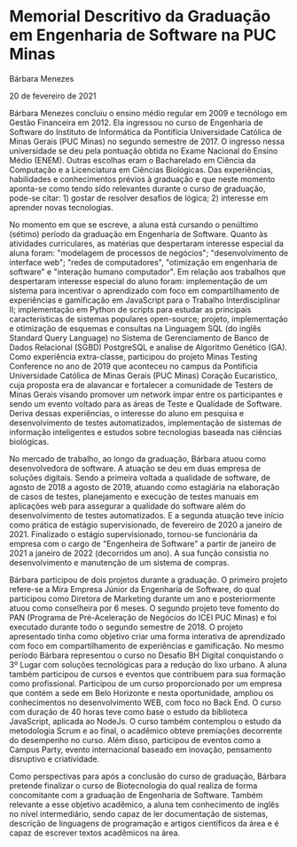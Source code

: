 
# Memorial Descritivo da Graduação em Engenharia de Software na PUC Minas 
 
Bárbara Menezes 
 
20 de fevereiro de 2021 
 
Bárbara Menezes concluiu o ensino médio regular em 2009 e tecnólogo em Gestão Financeira em 2012. Ela ingressou no curso de Engenharia de Software do Instituto de Informática da Pontifícia Universidade Católica de Minas Gerais (PUC Minas) no segundo semestre de 2017. O ingresso nessa universidade se deu pela pontuação obtida no Exame Nacional do Ensino Médio (ENEM). Outras escolhas eram o Bacharelado em Ciência da Computação e a Licenciatura em Ciências Biológicas. Das experiências, habilidades e conhecimentos prévios à graduação e que neste momento aponta-se como tendo sido relevantes durante o curso de graduação, pode-se citar: 1) gostar de resolver desafios de lógica; 2) interesse em aprender novas tecnologias. 
 
No momento em que se escreve, a aluna está cursando o penúltimo (sétimo) período da graduação em Engenharia de Software. Quanto às atividades curriculares, as matérias que despertaram interesse especial da aluna foram: "modelagem de processos de negócios"; "desenvolvimento de interface web"; "redes de computadores", "otimização em engenharia de software" e "interação humano computador". Em relação aos trabalhos que despertaram interesse especial do aluno foram: implementação de um sistema para incentivar o aprendizado com foco em compartilhamento de experiências e gamificação em JavaScript para o Trabalho Interdisciplinar II; implementação em Python de scripts para estudar as principais características de sistemas populares open-source; projeto, implementação e otimização de esquemas e consultas na Linguagem SQL (do inglês Standard Query Language) no Sistema de Gerenciamento de Banco de Dados Relacional (SGBD) PostgreSQL e analise de Algoritmo Genético (GA). Como experiência extra-classe, participou do projeto Minas Testing Conference no ano de 2019 que aconteceu no campus da Pontifícia Universidade Católica de Minas Gerais (PUC Minas) Coração Eucaristico, cuja proposta era de alavancar e fortalecer a comunidade de Testers de Minas Gerais visando promover um network ímpar entre os participantes e sendo um evento voltado para as áreas de Teste e Qualidade de Software. Deriva dessas experiências, o interesse do aluno em pesquisa e desenvolvimento de testes automatizados, implementação de sistemas de informação inteligentes e estudos sobre tecnologias baseada nas ciências biológicas.
 
No mercado de trabalho, ao longo da graduação, Bárbara atuou como desenvolvedora de software. A atuação se deu em duas empresa de soluções digitais. Sendo a primeira voltada a qualidade de software, de agosto de 2018 a agosto de 2019, atuando como estagiária na elaboração de casos de testes, planejamento e execução de testes manuais em aplicações web para assegurar a qualidade do software além do desenvolvimento de testes automatizados. E a segunda atuação teve início como prática de estágio supervisionado, de fevereiro de 2020 a janeiro de 2021. Finalizado o estágio supervisionado, tornou-se funcionária da empresa com o cargo de "Engenheira de Software" a partir de janeiro de 2021 a janeiro de 2022 (decorridos um ano). A sua função consistia no desenvolvimento e manutenção de um sistema de compras.  
  
Bárbara participou de dois projetos durante a graduação. O primeiro projeto refere-se a Mira Empresa Júnior da Engenharia de Software, do qual participou como Diretora de Marketing durante um ano e posteriormente atuou como conselheira por 6 meses. O segundo projeto teve fomento do PAN (Programa de Pré-Aceleração de Negócios do ICEI PUC Minas) e foi executado durante todo o segundo semestre de 2018. O projeto apresentado tinha como objetivo criar uma forma interativa de aprendizado com foco em compartilhamento de experiências e gamificação. No mesmo período Bárbara representou o curso no Desafio BH Digital conquistando o 3º Lugar com soluções tecnológicas para a redução do lixo urbano. A aluna também participou de cursos e eventos que contribuem para sua formação como profissional. Participou de um curso proporcionado por um empresa que contém a sede em Belo Horizonte e nesta oportunidade, ampliou os conhecimentos no desenvolvimento WEB, com foco no Back End. O curso com duração de 40 horas teve como base o estudo da biblioteca JavaScript, aplicada ao NodeJs. O curso também contemplou o estudo da metodologia Scrum e ao final, o acadêmico obteve premiações decorrente do desempenho no curso. Além disso, participou de eventos como a Campus Party, evento internacional baseado em inovação, pensamento disruptivo e criatividade.
 
Como perspectivas para após a conclusão do curso de graduação, Bárbara pretende finalizar o curso de Biotecnologia do qual realiza de forma concomitante com a graduação de Engenharia de Software. Também relevante a esse objetivo acadêmico, a aluna tem conhecimento de inglês no nível intermediário, sendo capaz de ler documentação de sistemas, descrição de linguagens de programação e artigos científicos da área e é capaz de escrever textos acadêmicos na área.
